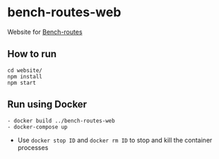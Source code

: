 # bench-routes-web
Website for [Bench-routes](https://github.com/zairza-cetb/bench-routes)

## How to run
```
cd website/
npm install
npm start
```

## Run using Docker
```
- docker build ../bench-routes-web
- docker-compose up
```
- Use `docker stop ID` and `docker rm ID` to stop and kill the container processes